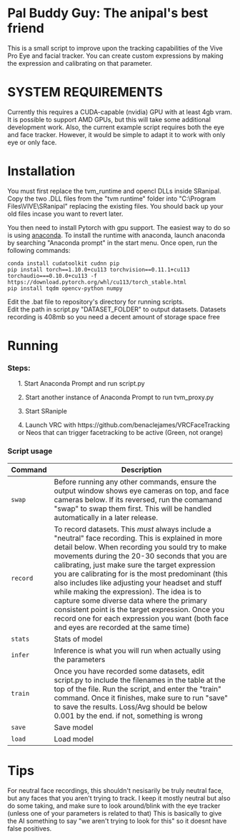 # Pal Buddy Guy: The anipal's best friend
This is a small script to improve upon the tracking capabilities of the Vive Pro Eye and facial tracker. You can create custom expressions by making the expression and calibrating on that parameter.


# SYSTEM REQUIREMENTS
Currently this requires a CUDA-capable (nvidia) GPU with at least 4gb vram. It is possible to support AMD GPUs, but this will take some additional development work. Also, the current example script requires both the eye and face tracker. However, it would be simple to adapt it to work with only eye or only face.


# Installation
You must first replace the tvm_runtime and opencl DLLs inside SRanipal.
Copy the two .DLL files from the "tvm runtime" folder into "C:\Program Files\VIVE\SRanipal" replacing the existing files. You should back up your old files incase you want to revert later.

You then need to install Pytorch with gpu support. The easiest way to do so is using [anaconda](https://www.anaconda.com/products/individual).
To install the runtime with anaconda, launch anaconda by searching "Anaconda prompt" in the start menu. Once open, run the following commands:
```
conda install cudatoolkit cudnn pip
pip install torch==1.10.0+cu113 torchvision==0.11.1+cu113 torchaudio===0.10.0+cu113 -f https://download.pytorch.org/whl/cu113/torch_stable.html
pip install tqdm opencv-python numpy
```

Edit the .bat file to repository's directory for running scripts.</br>
Edit the path in script.py "DATASET_FOLDER" to output datasets. Datasets recording is 408mb so you need a decent amount of storage space free</br>

# Running

### Steps:
<ol>1. Start Anaconda Prompt and run script.py</ol>
<ol>2. Start another instance of Anaconda Prompt to run tvm_proxy.py</ol>
<ol>3. Start SRaniple</ol>
<ol>4. Launch VRC with https://github.com/benaclejames/VRCFaceTracking or Neos that can trigger facetracking to be active (Green, not orange)</ol>

### Script usage

|Command|Description|
|---------|-----------|
|`swap`|Before running any other commands, ensure the output window shows eye cameras on top, and face cameras below. If its reversed, run the comamand "swap" to swap them first. This will be handled automatically in a later release.|
|`record`|To record datasets. This *must* always include a "neutral" face recording. This is explained in more detail below. When recording you sould try to make movements during the 20-30 seconds that you are calibrating, just make sure the target expression you are calibrating for is the most predominant (this also includes like adjusting your headset and stuff while making the expression). The idea is to capture some diverse data where the primary consistent point is the target expression. Once you record one for each expression you want (both face and eyes are recorded at the same time)|
|`stats`|Stats of model|
|`infer`| Inference is what you will run when actually using the parameters|
|`train`|Once you have recorded some datasets, edit script.py to include the filenames in the table at the top of the file. Run the script, and enter the "train" command. Once it finishes, make sure to run "save" to save the results. Loss/Avg should be below 0.001 by the end. if not, something is wrong|
|`save`|Save model|
|`load`|Load model|

# Tips
For neutral face recordings, this shouldn't nesisarily be truly neutral face, but any faces that you aren't trying to track. I keep it mostly neutral but also do some taking, and make sure to look around/blink with the eye tracker (unless one of your parameters is related to that)
This is basically to give the AI something to say "we aren't trying to look for this" so it doesnt have false positives.









